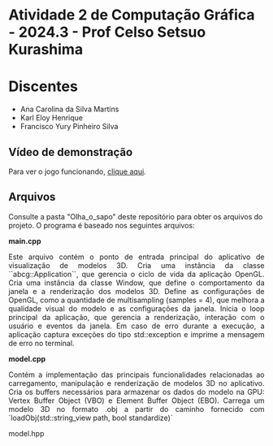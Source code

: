 # Atividade 2 de Computação Gráfica - 2024.3 - Prof Celso Setsuo Kurashima

# Discentes
- Ana Carolina da Silva Martins
- Karl Eloy Henrique
- Francisco Yury Pinheiro Silva

## Vídeo de demonstração

Para ver o jogo funcionando, [clique aqui](https://drive.google.com/file/d/1OGZeqfUua4DHcL3dYxXEdSG1qNi08lK4/view?usp=drive_link).

## Arquivos
Consulte a pasta "Olha_o_sapo" deste repositório para obter os arquivos do projeto.
O programa é baseado nos seguintes arquivos:

**main.cpp**
<p align="justify"> Este arquivo contém o ponto de entrada principal do aplicativo de visualização de modelos 3D. Cria uma instância da classe ``abcg::Application``, que gerencia o ciclo de vida da aplicação OpenGL. Cria uma instância da classe Window, que define o comportamento da janela e a renderização dos modelos 3D. Define as configurações de OpenGL, como a quantidade de multisampling (samples = 4), que melhora a qualidade visual do modelo e as configurações da janela. Inicia o loop principal da aplicação, que gerencia a renderização, interação com o usuário e eventos da janela. Em caso de erro durante a execução, a aplicação captura exceções do tipo std::exception e imprime a mensagem de erro no terminal. </p>

**model.cpp**
<p align="justify"> Contém a implementação das principais funcionalidades relacionadas ao carregamento, manipulação e renderização de modelos 3D no aplicativo. Cria os buffers necessários para armazenar os dados do modelo na GPU: Vertex Buffer Object (VBO) e Element Buffer Object (EBO). Carrega um modelo 3D no formato .obj a partir do caminho fornecido com `loadObj(std::string_view path, bool standardize)` </p>

model.hpp

